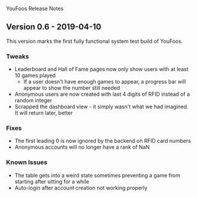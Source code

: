 YouFoos Release Notes

## Version 0.6 - 2019-04-10

This version marks the first fully functional system test build of YouFoos.

### Tweaks
- Leaderboard and Hall of Fame pages now only show users with at least 10 games played
  - If a user doesn't have enough games to appear, a progress bar will appear to show the number still needed
- Anonymous users are now created with last 4 digits of RFID instead of a random integer
- Scrapped the dashboard view - it simply wasn't what we had imagined. It will return later, better

### Fixes
- The first leading 0 is now ignored by the backend on RFID card numbers
- Anonymous accounts will no longer have a rank of NaN

### Known Issues
- The table gets into a weird state sometimes preventing a game from starting after sitting for a while
- Auto-login after account creation not working properly
